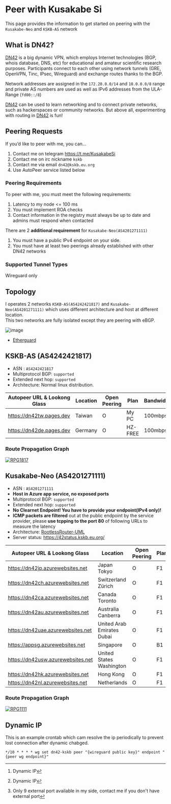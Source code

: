 # Peer with Kusakabe Si
This page provides the information to get started on peering with the `Kusakabe-Neo` and `KSKB-AS` network

## What is DN42?

[DN42](https://lantian.pub/en/article/modify-website/dn42-experimental-network-2020.lantian/) is a big dynamic VPN, which employs Internet technologies (BGP, whois database, DNS, etc) for educational and amateur scientific research purposes. Participants connect to each other using network tunnels (GRE, OpenVPN, Tinc, IPsec, Wireguard) and exchange routes thanks to the BGP. 

Network addresses are assigned in the `172.20.0.0/14` and `10.0.0.0/8` range and private AS numbers are used as well as IPv6 addresses from the ULA-Range (`fd00::/8`) 

[DN42](https://lantian.pub/en/article/modify-website/dn42-experimental-network-2020.lantian/) can be used to learn networking and to connect private networks, such as hackerspaces or community networks. But above all, experimenting with routing in [DN42](https://lantian.pub/en/article/modify-website/dn42-experimental-network-2020.lantian/) is fun!

## Peering Requests

If you’d like to peer with me, you can...
1. Contact me on telegram https://t.me/KusakabeSi
2. Contact me on irc nickname `kskb`
3. Contact me via email `dn42@kskb.eu.org`
4. Use AutoPeer service listed below

### Peering Requirements
To peer with me, you must meet the following requirements:

1. Latency to my node <= 100 ms
1. You must implement ROA checks
2. Contact information in the registry must always be up to date and admins must respond when contacted

There are 2 **additional requirement** for `Kusakabe-Neo(AS4201271111)`

1. You must have a public IPv4 endpoint on your side.
2. You must have at least two peerings already established with other DN42 networks

### Supported Tunnel Types

Wireguard only

## Topology

I operates 2 networks `KSKB-AS(AS4242421817)` and `Kusakabe-Neo(AS4201271111)` which uses different architecture and host at different location.  
This two networks are fully isolated except they are peering with eBGP.

![image](https://user-images.githubusercontent.com/73118488/141317915-985c2c12-4cad-4956-a622-67123023de5d.png)

* [Etherguard](https://github.com/KusakabeSi/EtherGuard-VPN)

## KSKB-AS (AS4242421817)

* ASN : `AS4242421817`
* Multiprotocol BGP: `supported`
* Extended next hop: `supported`
* Architecture: Normal linux distribution.

Autopeer URL & Lookong Glass     | Location                     | Open Peering | Plan    |Bandwidth|IPv4 |IPv6 | SLA   |
---------------------------------|------------------------------|--------------|---------|---------|-----|-----|-------|
https://dn42tw.pages.dev         | Taiwan                       | O            | My PC   | 100mbps | O[^DynamicIP]  | O[^DynamicIP]  | No    |
https://dn42de.pages.dev         | Germany                      | O            | HZ-FREE | 100mbps | Δ[^Nport]  | Δ   | No    |


### Route Propagation Graph
[![RPG1817](https://bgp-api.strexp.net/as_graph/AS4242421817)](https://bgp42.strexp.net/asInfo/4242421817)

## Kusakabe-Neo (AS4201271111)
* ASN : `AS4201271111`
* **Host in Azure app service, no exposed ports**
* Multiprotocol BGP: `supported`
* Extended next hop: `supported`
* **No Clearnet Endpoint! You have to provide your endpoint(IPv4 only)!**
* **ICMP packets are filtered** out at the public endpoint by the service provider, please **use tcpping to the port 80** of following URLs to measure the latency
* Architecture: [RootlessRouter-UML](https://github.com/KusakabeSi/RootlessRouter-UML/)
* Server status: https://42status.kskb.eu.org/

Autopeer URL & Lookong Glass     | Location                     | Open Peering | Plan   |Bandwidth |v4   |v6   | SLA   |
---------------------------------|------------------------------|--------------|--------|--------- |-----|-----|-------|
https://dn42jp.azurewebsites.net |Japan Tokyo                   | O            | F1 | 2mbps    | Δ   | X   | No    |
https://dn42ch.azurewebsites.net |Switzerland Zürich            | O            | F1 | 2mbps    | Δ   | X   | No    |
https://dn42ca.azurewebsites.net |Canada Toronto                | O            | F1 | 2mbps    | Δ   | X   | No    |
https://dn42au.azurewebsites.net |Australia Canberra            | O            | F1 | 2mbps    | Δ   | X   | No    |
https://dn42uae.azurewebsites.net|United Arab Emirates Dubai    | O            | F1 | 2mbps    | Δ   | X   | No    |
https://appsg.azurewebsites.net  |Singapore                     | O            | B1 | 100mbps  | Δ   | X   | 99.95%|
https://dn42usw.azurewebsites.net|United States Washington      | O            | F1 | 2mbps    | Δ   | X   | No    |          
https://dn42hk.azurewebsites.net |Hong Kong                     | O            | F1 | 2mbps    | Δ   | X   | No    |          
https://dn42nl.azurewebsites.net |Netherlands                   | O            | F1 | 2mbps    | Δ   | X   | No    |               


### Route Propagation Graph
[![RPG1111](https://bgp-api.strexp.net/as_graph/AS4201271111)](https://bgp42.strexp.net/asInfo/4201271111)

## Dynamic IP

This is an example crontab which cam resolve the ip periodically to prevent lost connection after dynamic chabged.
```
*/10 * * * * wg set dn42-kskb peer "{wireguard public key}" endpoint "{peer wg endpoint}"
```

[^DynamicIP]: Dynamic IP
[^Nport]: Only 9 external port available in my side, contact me if you don't have external port
